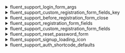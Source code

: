 <explain-block title="fluent-support/user_authentication_filters">


[//]: # (0)
<details class="fs-docs-collapse">

<summary class="fs-docs-title">fluent_support_login_form_args</summary>
<hr>
<div class="fs-docs-content">
This filter hook allows you to retrieve login arguments and change them.

**Parameters**

- '$loginArgs' (array) Login arguments data

**Usage**

```php
add_filter('fluent_support/login_form_args', function ($loginArgs) {
    // ...do something
    return $loginArgs
}, 10, 1)
```

**Reference**
`apply_filters('fluent_support/login_form_args', [
            'echo'           => false,
            'redirect'       => $redirect,
            'remember'       => true,
            'value_remember' => true,
        ])
`


This filter is located in <br>
`fluent-support/app/Services/Tickets/ResponseService.php`
</div>

</details>

[//]: # (1)
<details class="fs-docs-collapse">

<summary class="fs-docs-title">fluent_support_custom_registration_form_fields_key</summary>
<hr>
<div class="fs-docs-content">
This filter hook allows you to retrieve custom registration form field keys and modify them.

**Parameters**

- '$registrationFieldKeys' (array) List of custom registration form field keys

**Usage**

```php
add_filter('fluent_support/custom_registration_form_fields_key', function ($registrationFieldKeys) {
    // ...do something
    return $registrationFieldKeys
}, 10, 1)
```

**Reference**
`apply_filters('fluent_support/custom_registration_form_fields_key', Helper::getBusinessSettings('custom_registration_form_field'))
`


This filter is located in <br>
`fluent-support/app/Hooks/Handlers/AuthHandler.php`,
`fluent-support/app/Models/Traits/CustomerTrait.php`,
`fluent-support/app/Models/Ticket.php`,
`fluent-support/app/Http/Controllers/AuthController.php`

</div>

</details>

[//]: # (2)
<details class="fs-docs-collapse">

<summary class="fs-docs-title">fluent_support_before_registration_form_close</summary>
<hr>
<div class="fs-docs-content">
This filter hook allows you to retrieve registration form data and modify them.

**Parameters**

- '$content' (string) Form content
- '$registrationFields' (array) Form fields data
- '$attributes' (array) Data associate with the registration form

**Usage**

```php
add_filter('fluent_support/before_registration_form_close', function ($content, $registrationFields, $attributes) {
    // ...do something
    return $content
}, 10, 3)
```

**Reference**
`apply_filters('fluent_support/before_registration_form_close', '', $registrationFields, $attributes)`


This filter is located in <br>
`fluent-support/app/Hooks/Handlers/AuthHandler.php`,
`fluent-support/app/Models/Traits/CustomerTrait.php`,
`fluent-support/app/Models/Ticket.php`,
`fluent-support/app/Http/Controllers/AuthController.php`

</div>

</details>


[//]: # (3)
<details class="fs-docs-collapse">

<summary class="fs-docs-title">fluent_support_registration_form_fields</summary>
<hr>
<div class="fs-docs-content">
This filter hook allows you to retrieve default registration from fields add the and modify them.

**Parameters**

- '$fields' (array) Default registration Form fields

**Usage**

```php
add_filter('fluent_support/registration_form_fields', function ($fields) {
    // ...do something
    return $fields
}, 10, 1)
```

**Reference**
`apply_filters('fluent_support/registration_form_fields', $fields)`


```php

$fields = [
    'first_name' => [
        'required'    => true,
        'type'        => 'text',
        'label'       => __('First name', 'fluent-support'),
        'id'          => 'fst_first_name',
        'placeholder' => __('First name', 'fluent-support'),
    ],
    'last_name' => [
        'type'        => 'text',
        'label'       => __('Last Name', 'fluent-support'),
        'id'          => 'fst_last_name',
        'placeholder' => __('Last name', 'fluent-support'),
    ],
    'username' => [
        'required'    => true,
        'type'        => 'text',
        'label'       => __('Username', 'fluent-support'),
        'id'          => 'fst_username',
        'placeholder' => __('Username', 'fluent-support'),
    ],
    'email' => [
        'required'    => true,
        'type'        => 'email',
        'label'       => __('Email Address', 'fluent-support'),
        'id'          => 'fst_email',
        'placeholder' => __('Your Email Address', 'fluent-support'),
    ],
    'password' => [
        'required'    => true,
        'type'        => 'password',
        'label'       => __('Password', 'fluent-support'),
        'id'          => 'fst_password',
        'placeholder' => __('Password', 'fluent-support'),
    ],
];

```

This filter is located in <br>
`fluent-support/app/Hooks/Handlers/AuthHandler.php`

</div>

</details>


[//]: # (4)
<details class="fs-docs-collapse">

<summary class="fs-docs-title">fluent_support_custom_registration_form_fields</summary>
<hr>
<div class="fs-docs-content">
This filter hook allows you to retrieve custom registration from fields add the and modify them.

**Parameters**

- '$customFields' (array) Custom registration Form fields

**Usage**

```php
add_filter('fluent_support/custom_registration_form_fields', function ($customFields) {
    // ...do something
    return $customFields
}, 10, 1)
```

**Reference**
`apply_filters('fluent_support/custom_registration_form_fields', $customFields)`


```php

$customFields = [
        'address_line_1' => [
            'required'    => false,
            'type'        => 'text',
            'label'       => __('Address Line 1', 'fluent-support'),
            'id'          => 'fst_address_line_1',
            'placeholder' => __('Address Line 1', 'fluent-support'),
        ],
        'address_line_2' => [
            'required'    => false,
            'type'        => 'text',
            'label'       => __('Address Line 2', 'fluent-support'),
            'id'          => 'fst_address_line_2',
            'placeholder' => __('Address Line 2', 'fluent-support'),
        ],
        'city'      => [
            'required'    => false,
            'type'        => 'text',
            'label'       => __('City', 'fluent-support'),
            'id'          => 'fst_city',
            'placeholder' => __('City', 'fluent-support'),
        ],
        'zip'   => [
            'required'    => false,
            'type'        => 'text',
            'label'       => __('Zip', 'fluent-support'),
            'id'          => 'fst_zip',
            'placeholder' => __('Zip', 'fluent-support'),
        ],
        'state'   => [
            'required'    => false,
            'type'        => 'text',
            'label'       => __('State', 'fluent-support'),
            'id'          => 'fst_state',
            'placeholder' => __('State', 'fluent-support'),
        ],
        'country' => [
            'required'   => false,
            'type'       => 'select',
            'label'      => __('Country', 'fluent-support'),
            'id'         => 'fst_country',
            'placeholder' => __('Select a Country', 'fluent-support'),
            'options'    =>  $countryList,
        ],
];

```

This filter is located in <br>
`fluent-support/app/Hooks/Handlers/AuthHandler.php`,
`fluent-support/app/Models/Traits/CustomerTrait.php` 

</div>

</details>

[//]: # (5)
<details class="fs-docs-collapse">

<summary class="fs-docs-title">fluent_support_reset_password_form</summary>
<hr>
<div class="fs-docs-content">
This filter hook allows you to retrieve Reset password form filed and modify them.

**Parameters**

- '$field' (array) Reset password form filed


**Usage**

```php
add_filter('fluent_support/reset_password_form', function ($field) {
    // ...do something
    return $field
}, 10, 1)
```

**Reference**
`apply_filters('fluent_support/reset_password_form', [
            'user_login' => [
                'required'    => true,
                'type'        => 'text',
                'label'       => __('Email Address', 'fluent-support'),
                'id'          => 'fst_email',
                'placeholder' => __('Your Email Address', 'fluent-support')
            ]
        ])`


This filter is located in <br>
`fluent-support/app/Hooks/Handlers/AuthHandler.php`,


</div>

</details>

[//]: # (7)
<details class="fs-docs-collapse">

<summary class="fs-docs-title">fluent_support_signup_loading_icon</summary>
<hr>
<div class="fs-docs-content">
This filter hook allows you to retrieve icon data and modify them.

**Parameters**

- '$loadingIcon' (string) Icon data


**Usage**

```php
add_filter('fluent_support/signup_loading_icon', function ($loadingIcon) {
    // ...do something
    return $loadingIcon
}, 10, 1)
```

**Reference**
`apply_filters('fluent_support/signup_loading_icon', $loadingIcon)`


This filter is located in <br>
`fluent-support/app/Hooks/Handlers/AuthHandler.php`


</div>

</details>

[//]: # (8)
<details class="fs-docs-collapse">

<summary class="fs-docs-title">fluent_support_auth_shortcode_defaults</summary>
<hr>
<div class="fs-docs-content">
This filter hook allows you to retrieve shortcode behavior for agent and modify them.

**Parameters**

- '$shortCodeDefaults' (array) shortcode behavior for agent


**Usage**

```php
add_filter('fluent_support/auth_shortcode_defaults', function ($shortCodeDefaults) {
    // ...do something
    return $shortCodeDefaults
}, 10, 1)
```

**Reference**
`apply_filters('fluent_support/auth_shortcode_defaults', [
            'auto-redirect'       => false,
            'redirect-to'         => Helper::getPortalBaseUrl(),
            'hide'                => false,
            'show-signup'         => false,
            'show-reset-password' => false,
        ])`


This filter is located in <br>
`fluent-support/app/Hooks/Handlers/AuthHandler.php`


</div>

</details>

</explain-block>